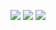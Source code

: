 ![](https://img.shields.io/badge/day%20📅-4-blue)   	![](https://img.shields.io/badge/stars%20⭐-7-yellow)   	![](https://img.shields.io/badge/days%20completed-3-red)